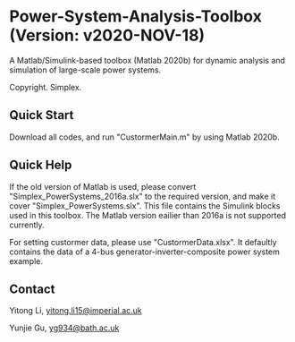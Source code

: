 # Power-System-Analysis-Toolbox (Version: v2020-NOV-18)

A Matlab/Simulink-based toolbox (Matlab 2020b) for dynamic analysis and simulation of large-scale power systems.

Copyright. Simplex.

## Quick Start

Download all codes, and run "CustormerMain.m" by using Matlab 2020b.

## Quick Help

If the old version of Matlab is used, please convert "Simplex_PowerSystems_2016a.slx" to the required version, and make it cover "Simplex_PowerSystems.slx". This file contains the Simulink blocks used in this toolbox. The Matlab version eailier than 2016a is not supported currently.

For setting custormer data, please use "CustormerData.xlsx". It defaultly contains the data of a 4-bus generator-inverter-composite power system example.

## Contact

Yitong Li, yitong.li15@imperial.ac.uk

Yunjie Gu, yg934@bath.ac.uk